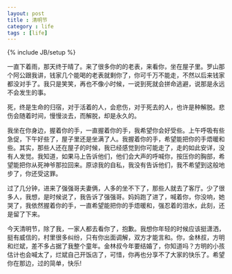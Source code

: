 ```yaml
---
layout: post
title : 清明节
category : life
tags : [life]
---
```

{% include JB/setup %}

一直下着雨，那天终于晴了。来了很多你的的老表，来看你，坐在屋子里。罗山那个阿公跟我讲，钱家几个能喝的老表就剩你了，你可千万不能走，不然以后来钱家都没对手了。我只是笑笑，再也不像小时候，一说到死就会拼命逃避，说那是永远不会发生的事。

死，终是生命的归宿，对于活着的人，会悲伤，对于死去的人，也许是种解脱。悲伤会随着时间，慢慢淡去，而解脱，却是永久的。

我坐在你身边，握着你的手，一直握着你的手，我希望你会好受些。上午呼吸有些急促，下午好些了，屋子里还是坐满了人。我握着你的手，希望能把你的手焐暖和些。其实，那些人还在屋子的时候，我已经感觉到你可能走了，走的如此安详，没有人发觉。我知道，如果马上告诉他们，他们会大声的呼喊你，按压你的胸部，希望能把你从死神爷那拉回来。原谅我的自私，我没有告诉他们，我不希望到这般地步了，你还受这罪。

过了几分钟，进来了强强哥夫妻俩，人多的坐不下了，那些人就去了客厅。少了很多人，我想，是时候说了，我告诉了强强哥。妈妈跑了进了，喊着你，你没响，她哭了，我依然握着你的手，一直希望能把你的手焐暖和，强忍着的泪水，此刻，还是留了下来。

今天清明节，除了我，一家人都去看你了，抱歉。我想你年轻的时候应该挺潇洒，挺有威信的，村里很多纠纷，只有你出面调解，双方才能言和。你，金林叔，方明和烂斌，差不多占据了我整个童年。金林叔今年要结婚了，你知道吗？方明的小孩估计也会喊太了，烂斌自己开饭店了，可惜，你再也分享不了大家的快乐了。希望你在那边，过的简单，快乐! 